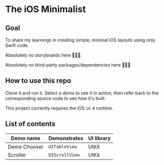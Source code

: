 # The iOS Minimalist

## Goal
To share my learnings in creating simple, minimal iOS layouts using only Swift code.

Absolutely no storyboards here 🙅🏻‍♂️

Absolutely no third-party packages/dependencies here 🙅🏻‍♂️

## How to use this repo
Clone it and run it. Select a demo to see it in action, then refer back to the corresponding source code to see how it's built.

This project currently requires the iOS `14.0` runtime.

## List of contents

Demo name | Demonstrates |UI library
--- | --- | -- |
Demo Chooser | `UITableView` | UIKit
Scroller | `UIScrollView` | UIKit
